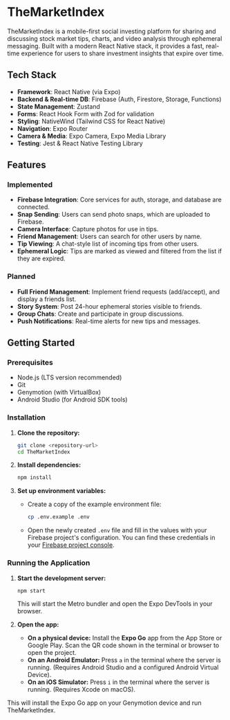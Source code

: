# TheMarketIndex

TheMarketIndex is a mobile-first social investing platform for sharing and discussing stock market tips, charts, and video analysis through ephemeral messaging. Built with a modern React Native stack, it provides a fast, real-time experience for users to share investment insights that expire over time.

## Tech Stack

- **Framework**: React Native (via Expo)
- **Backend & Real-time DB**: Firebase (Auth, Firestore, Storage, Functions)
- **State Management**: Zustand
- **Forms**: React Hook Form with Zod for validation
- **Styling**: NativeWind (Tailwind CSS for React Native)
- **Navigation**: Expo Router
- **Camera & Media**: Expo Camera, Expo Media Library
- **Testing**: Jest & React Native Testing Library

## Features

### Implemented
- **Firebase Integration**: Core services for auth, storage, and database are connected.
- **Snap Sending**: Users can send photo snaps, which are uploaded to Firebase.
- **Camera Interface**: Capture photos for use in tips.
- **Friend Management**: Users can search for other users by name.
- **Tip Viewing**: A chat-style list of incoming tips from other users.
- **Ephemeral Logic**: Tips are marked as viewed and filtered from the list if they are expired.

### Planned
- **Full Friend Management**: Implement friend requests (add/accept), and display a friends list.
- **Story System**: Post 24-hour ephemeral stories visible to friends.
- **Group Chats**: Create and participate in group discussions.
- **Push Notifications**: Real-time alerts for new tips and messages.

## Getting Started

### Prerequisites

- Node.js (LTS version recommended)
- Git
- Genymotion (with VirtualBox)
- Android Studio (for Android SDK tools)

### Installation

1.  **Clone the repository:**
    ```bash
    git clone <repository-url>
    cd TheMarketIndex
    ```

2.  **Install dependencies:**
    ```bash
    npm install
    ```

3.  **Set up environment variables:**
    - Create a copy of the example environment file:
      ```bash
      cp .env.example .env
      ```
    - Open the newly created `.env` file and fill in the values with your Firebase project's configuration. You can find these credentials in your [Firebase project console](https://console.firebase.google.com/).

### Running the Application

1.  **Start the development server:**
    ```bash
    npm start
    ```
    This will start the Metro bundler and open the Expo DevTools in your browser.

2.  **Open the app:**
    - **On a physical device:** Install the **Expo Go** app from the App Store or Google Play. Scan the QR code shown in the terminal or browser to open the project.
    - **On an Android Emulator:** Press `a` in the terminal where the server is running. (Requires Android Studio and a configured Android Virtual Device).
    - **On an iOS Simulator:** Press `i` in the terminal where the server is running. (Requires Xcode on macOS).

This will install the Expo Go app on your Genymotion device and run TheMarketIndex. 